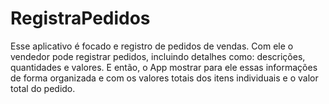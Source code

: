 # RegistraPedidos
Esse aplicativo é focado e registro de pedidos de vendas. Com ele o vendedor pode registrar pedidos, incluindo detalhes como: descrições, quantidades e valores. E então, o App mostrar para ele essas informações de forma organizada e com os valores totais dos itens individuais e o valor total do pedido.
